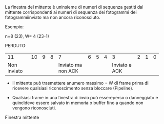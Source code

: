 La finestra del mittente è uninsieme di numeri di sequenza gestiti dal mittente corrispondenti ai numeri di sequenza dei fotogrammi dei fotogrammiinviato ma non ancora riconosciuto.

Esempio:

n=8 (23), W= 4 (23-1)

PERDUTO

|   |   |   |   |   |   |   |   |   |   |   |   |
|---|---|---|---|---|---|---|---|---|---|---|---|
|11|10|9|8|7|6|5|4|3|2|1|0|
|Non inviato|   |   |   |Inviato ma non ACK|   |   |   |Inviato e ACK|   |   |   |

  

- Il mittente può trasmettere anumero massimo = W di frame prima di ricevere qualsiasi riconoscimento senza bloccare (Pipeline).
    
- Qualsiasi frame in una finestra di invio può essereperso o danneggiato e quindideve essere salvato in memoria o buffer fino a quando non vengono riconosciuti.

Finestra mittente
